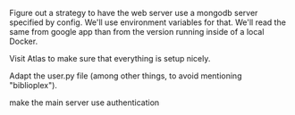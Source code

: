 
Figure out a strategy to have the web server use a mongodb server specified by config.
We'll use environment variables for that. We'll read the same from google app
than from the version running inside of a local Docker.

Visit Atlas to make sure that everything is setup nicely.

Adapt the user.py file (among other things, to avoid mentioning "biblioplex").

make the main server use authentication